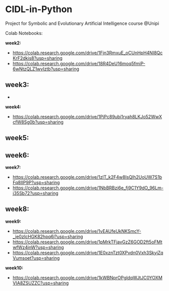 # CIDL-in-Python
Project for Symbolic and Evolutionary Artificial Intelligence course @Unipi 

Colab Notebooks:

**week2:**
- https://colab.research.google.com/drive/1Fjn3RmxuE_oCUnHpH4NI8QcKrF2dkis8?usp=sharing
- https://colab.research.google.com/drive/18R4DeU16moq5fmiP-6wNtzQLZ1wvIztb?usp=sharing
  
**week3:**
-
-

**week4:**
- https://colab.research.google.com/drive/1PjPc89ubi1ryah8LKJo52WwXcfW8Sg0b?usp=sharing
  
**week5:**
-

**week6:**
- 

**week7:**
- https://colab.research.google.com/drive/1zlT_k2F4w8IsQlh2UoUW7S1bFq8IIP9P?usp=sharing
- https://colab.research.google.com/drive/1NbBRBzi6e_fj9C1Y9dO_96Lm-j35Sb72?usp=sharing
  
**week8:**
-

**week9:**
- https://colab.research.google.com/drive/1vEAUfeUkNKSmcY-_je0zIcHGK82hpq6j?usp=sharing
- https://colab.research.google.com/drive/1pMrkTFjavGzZ6GOD2ft5oFMtwfWz4inW?usp=sharing
- https://colab.research.google.com/drive/1E0xznTzt0XPvdn0Vxh3SkyjZqVumsoet?usp=sharing
  
**week10:**
- https://colab.research.google.com/drive/1kWBNprOPgldqWJtJC0YOXMVIA8ZSUZZC?usp=sharing
